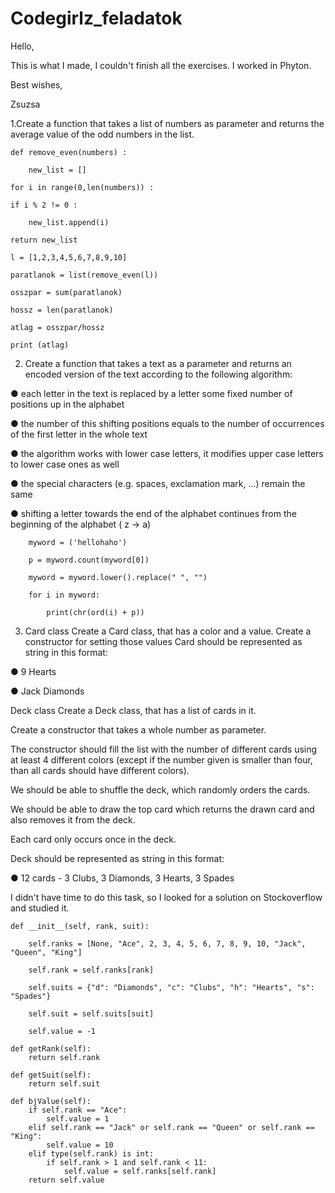 # Codegirlz_feladatok

Hello,

This is what I made, I couldn't finish all the exercises. I worked in Phyton.

Best wishes,

Zsuzsa

1.Create a function that takes a list of numbers as parameter and returns the average value of the odd
numbers in the list.

	def remove_even(numbers) :

    	new_list = []
		
	for i in range(0,len(numbers)) :

  	if i % 2 != 0 :
	
    	new_list.append(i)
		
	return new_list
		
	l = [1,2,3,4,5,6,7,8,9,10]

	paratlanok = list(remove_even(l))

	osszpar = sum(paratlanok)

	hossz = len(paratlanok)

	atlag = osszpar/hossz

	print (atlag)


2. Create a function that takes a text as a parameter and returns an encoded version of the text according
to the following algorithm:

● each letter in the text is replaced by a letter some fixed number of positions up in the alphabet

● the number of this shifting positions equals to the number of occurrences of the first letter in
the whole text

● the algorithm works with lower case letters, it modifies upper case letters to lower case ones as
well

● the special characters (e.g. spaces, exclamation mark, ...) remain the same

● shifting a letter towards the end of the alphabet continues from the beginning of the alphabet (
z → a)

		myword = ('hellohaho')

		p = myword.count(myword[0])

		myword = myword.lower().replace(" ", "")

		for i in myword:

    		print(chr(ord(i) + p))
		
    
3. Card class
Create a Card class, that has a color and a value.
Create a constructor for setting those values
Card should be represented as string in this format:

● 9 Hearts

● Jack Diamonds

Deck class
Create a Deck class, that has a list of cards in it.

Create a constructor that takes a whole number as parameter.

The constructor should fill the list with the number of different cards using at least 4 different colors
(except if the number given is smaller than four, than all cards should have different colors).

We should be able to shuffle the deck, which randomly orders the cards.

We should be able to draw the top card which returns the drawn card and also removes it from the
deck.

Each card only occurs once in the deck.

Deck should be represented as string in this format:

● 12 cards - 3 Clubs, 3 Diamonds, 3 Hearts, 3 Spades

I didn't have time to do this task, so I looked for a solution on Stockoverflow and studied it.

	def __init__(self, rank, suit):

        self.ranks = [None, "Ace", 2, 3, 4, 5, 6, 7, 8, 9, 10, "Jack", "Queen", "King"]
				
        self.rank = self.ranks[rank]
				
        self.suits = {"d": "Diamonds", "c": "Clubs", "h": "Hearts", "s": "Spades"}
				
        self.suit = self.suits[suit]
				
        self.value = -1

    def getRank(self):
        return self.rank

    def getSuit(self):
        return self.suit

    def bjValue(self):
        if self.rank == "Ace":
            self.value = 1
        elif self.rank == "Jack" or self.rank == "Queen" or self.rank == "King":
            self.value = 10
        elif type(self.rank) is int:
            if self.rank > 1 and self.rank < 11:
                self.value = self.ranks[self.rank]
        return self.value
